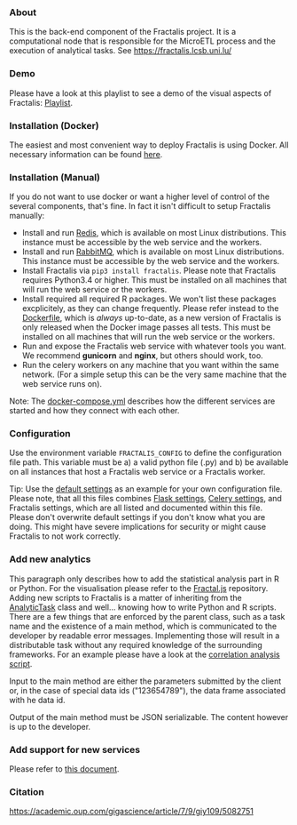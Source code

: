 ### About
This is the back-end component of the Fractalis project. It is a computational node that is responsible for the MicroETL process and the execution of analytical tasks. See https://fractalis.lcsb.uni.lu/

### Demo
Please have a look at this playlist to see a demo of the visual aspects of Fractalis: [Playlist](https://www.youtube.com/playlist?list=PLNvp9GB9uBmH1NNAf-qTyj_jN2aCPISFU).

### Installation (Docker)
The easiest and most convenient way to deploy Fractalis is using Docker.
All necessary information can be found [here](docker).

### Installation (Manual)
If you do not want to use docker or want a higher level of control of the several components, that's fine. In fact it isn't difficult to setup Fractalis manually:

- Install and run [Redis](https://redis.io/), which is available on most Linux distributions. This instance must be accessible by the web service and the workers.
- Install and run [RabbitMQ](https://www.rabbitmq.com/), which is available on most Linux distributions. This instance must be accessible by the web service and the workers.
- Install Fractalis via `pip3 install fractalis`. Please note that Fractalis requires Python3.4 or higher. This must be installed on all machines that will run the web service or the workers.
- Install required all required R packages. We won't list these packages excplicitely, as they can change frequently. Please refer instead to the [Dockerfile](https://git-r3lab.uni.lu/Fractalis/fractalis/blob/master/docker/Dockerfile), which is *always* up-to-date, as a new version of Fractalis is only released when the Docker image passes all tests. This must be installed on all machines that will run the web service or the workers.
- Run and expose the Fractalis web service with whatever tools you want. We recommend **gunicorn** and **nginx**, but others should work, too.
- Run the celery workers on any machine that you want within the same network. (For a simple setup this can be the very same machine that the web service runs on).

Note: The [docker-compose.yml](docker/docker-compose.yml) describes how the different services are started and how they connect with each other.

### Configuration
Use the environment variable `FRACTALIS_CONFIG` to define the configuration file path.
This variable must be a) a valid python file (.py) and b) be available on all instances that host a Fractalis web service or a Fractalis worker.

Tip: Use the [default settings](fractalis/config.py) as an example for your own configuration file.
Please note, that all this files combines [Flask settings](http://flask.pocoo.org/docs/0.12/config/), [Celery settings](http://docs.celeryproject.org/en/latest/userguide/configuration.html), and Fractalis settings, which are all listed and documented within this file. 
Please don't overwrite default settings if you don't know what you are doing. This might have severe implications for security or might cause Fractalis to not work correctly.

### Add new analytics
This paragraph only describes how to add the statistical analysis part in R or Python. For the visualisation please refer to the [Fractal.js](https://github.com/LCSB-BioCore/Fractal.js/blob/master/README.md) repository.
Adding new scripts to Fractalis is a matter of inheriting from the [AnalyticTask](https://github.com/LCSB-BioCore/Fractalis/blob/master/fractalis/analytics/task.py) class and well... knowing how to write Python and R scripts.
There are a few things that are enforced by the parent class, such as a task name and the existence of a main method, which is communicated to the developer by readable error messages.
Implementing those will result in a distributable task without any required knowledge of the surrounding frameworks.
For an example please have a look at the [correlation analysis script](https://github.com/LCSB-BioCore/Fractalis/blob/master/fractalis/analytics/tasks/correlation/main.py).

Input to the main method are either the parameters submitted by the client or, in the case of special data ids ("$123654789$"), the data frame associated with he data id.

Output of the main method must be JSON serializable. The content however is up to the developer.  

### Add support for new services
Please refer to [this document](fractalis/data).

### Citation
https://academic.oup.com/gigascience/article/7/9/giy109/5082751
